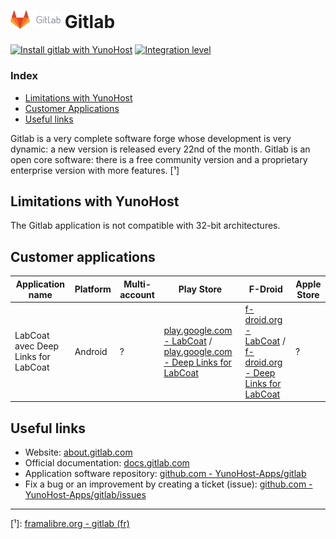 # <img src="/images/gitlab_logo.svg" width="80px" alt="Gitlab's logo"> Gitlab

[![Install gitlab with YunoHost](https://install-app.yunohost.org/install-with-yunohost.png)](https://install-app.yunohost.org/?app=gitlab) [![Integration level](https://dash.yunohost.org/integration/gitlab.svg)](https://dash.yunohost.org/appci/app/gitlab)

### Index

- [Limitations with YunoHost](#limitations-with-yunohost)
- [Customer Applications](#customer-applications)
- [Useful links](#useful-links)

Gitlab is a very complete software forge whose development is very dynamic: a new version is released every 22nd of the month. Gitlab is an open core software: there is a free community version and a proprietary enterprise version with more features. [¹]

## Limitations with YunoHost

The Gitlab application is not compatible with 32-bit architectures.

## Customer applications

| Application name | Platform | Multi-account | Play Store | F-Droid | Apple Store |
|------------------|----------|---------------|------------|---------|-------------|
| LabCoat avec Deep Links for LabCoat | Android | ? | [play.google.com - LabCoat](https://play.google.com/store/apps/details?id=com.commit451.gitlab) / [play.google.com - Deep Links for LabCoat](https://play.google.com/store/apps/details?id=com.nomadlabs.labcoat.deeplinks) |  [f-droid.org - LabCoat](https://f-droid.org/fr/packages/com.commit451.gitlab/) / [f-droid.org - Deep Links for LabCoat](https://f-droid.org/fr/packages/com.nomadlabs.labcoat.deeplinks/) | ? |

## Useful links

+ Website: [about.gitlab.com](https://about.gitlab.com/)
+ Official documentation: [docs.gitlab.com](https://docs.gitlab.com/)
+ Application software repository: [github.com - YunoHost-Apps/gitlab](https://github.com/YunoHost-Apps/gitlab_ynh)
+ Fix a bug or an improvement by creating a ticket (issue): [github.com -YunoHost-Apps/gitlab/issues](https://github.com/YunoHost-Apps/gitlab_ynh/issues)

------

[¹]: [framalibre.org - gitlab (fr)](https://framalibre.org/content/gitlab)

